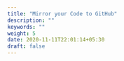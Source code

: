 ```yaml
---
title: "Mirror your Code to GitHub"
description: ""
keywords: ""
weight: 5
date: 2020-11-11T22:01:14+05:30
draft: false
---
```

